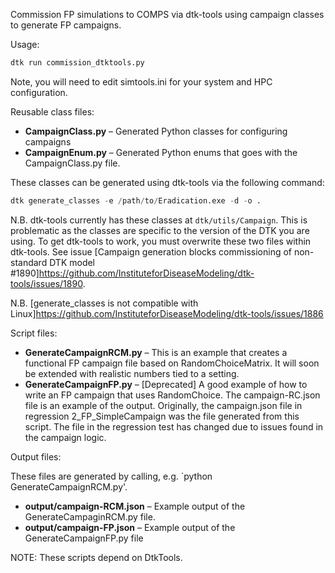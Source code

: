 Commission FP simulations to COMPS via dtk-tools using campaign classes to generate FP campaigns.

Usage:

```python
dtk run commission_dtktools.py
```

Note, you will need to edit simtools.ini for your system and HPC configuration.

Reusable class files:

* **CampaignClass.py** – Generated Python classes for configuring campaigns
* **CampaignEnum.py** – Generated Python enums that goes with the CampaignClass.py file.

These classes can be generated using dtk-tools via the following command:

```python
dtk generate_classes -e /path/to/Eradication.exe -d -o .
```

N.B. dtk-tools currently has these classes at `dtk/utils/Campaign`.  This is problematic as the classes are specific to the version of the DTK you are using.  To get dtk-tools to work, you must overwrite these two files within dtk-tools. See issue [Campaign generation blocks commissioning of non-standard DTK model #1890]https://github.com/InstituteforDiseaseModeling/dtk-tools/issues/1890.

N.B. [generate_classes is not compatible with Linux]https://github.com/InstituteforDiseaseModeling/dtk-tools/issues/1886

Script files:

* **GenerateCampaignRCM.py** – This is an example that creates a functional FP campaign file based on  RandomChoiceMatrix.  It will soon be extended with realistic numbers tied to a setting.
* **GenerateCampaignFP.py** – [Deprecated] A good example of how to write an FP campaign that uses RandomChoice.  The campaign-RC.json file is an example of the output.  Originally, the campaign.json file in regression 2_FP_SimpleCampaign was the file generated from this script.  The file in the regression test has changed due to issues found in the campaign logic.

Output files:

These files are generated by calling, e.g. `python GenerateCampaignRCM.py'.

* **output/campaign-RCM.json** – Example output of the GenerateCampaginRCM.py file.
* **output/campaign-FP.json** – Example output of the GenerateCampaignFP.py file

NOTE:  These scripts depend on DtkTools.
